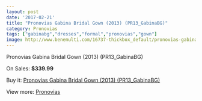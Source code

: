 ```yaml
---
layout: post
date: '2017-02-21'
title: "Pronovias Gabina Bridal Gown (2013) (PR13_GabinaBG)"
category: Pronovias
tags: ["gabinabg","dresses","formal","pronovias","gown"]
image: http://www.benemulti.com/16737-thickbox_default/pronovias-gabina-bridal-gown-2013-pr13gabinabg.jpg
---
```

Pronovias Gabina Bridal Gown (2013) (PR13_GabinaBG)

On Sales: **$339.99**
<a href="https://www.benemulti.com/en/pronovias/6411-pronovias-gabina-bridal-gown-2013-pr13gabinabg.html"><amp-img layout="responsive" width="600" height="600" src="//www.benemulti.com/16737-thickbox_default/pronovias-gabina-bridal-gown-2013-pr13gabinabg.jpg" alt="Pronovias Gabina Bridal Gown (2013) (PR13_GabinaBG) 0" /></a>
<a href="https://www.benemulti.com/en/pronovias/6411-pronovias-gabina-bridal-gown-2013-pr13gabinabg.html"><amp-img layout="responsive" width="600" height="600" src="//www.benemulti.com/16739-thickbox_default/pronovias-gabina-bridal-gown-2013-pr13gabinabg.jpg" alt="Pronovias Gabina Bridal Gown (2013) (PR13_GabinaBG) 1" /></a>
<a href="https://www.benemulti.com/en/pronovias/6411-pronovias-gabina-bridal-gown-2013-pr13gabinabg.html"><amp-img layout="responsive" width="600" height="600" src="//www.benemulti.com/16738-thickbox_default/pronovias-gabina-bridal-gown-2013-pr13gabinabg.jpg" alt="Pronovias Gabina Bridal Gown (2013) (PR13_GabinaBG) 2" /></a>

Buy it: [Pronovias Gabina Bridal Gown (2013) (PR13_GabinaBG)](https://www.benemulti.com/en/pronovias/6411-pronovias-gabina-bridal-gown-2013-pr13gabinabg.html "Pronovias Gabina Bridal Gown (2013) (PR13_GabinaBG)")

View more: [Pronovias](https://www.benemulti.com/en/55-pronovias "Pronovias")